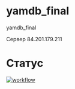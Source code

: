 # yamdb_final
yamdb_final

Сервер 84.201.179.211
# Статус

[![workflow](https://github.com/kors557/yamdb_final/actions/workflows/yamdb_workflow.yml/badge.svg?branch=master)](https://github.com/kors557/yamdb_final/actions/workflows/yamdb_workflow.yml)
